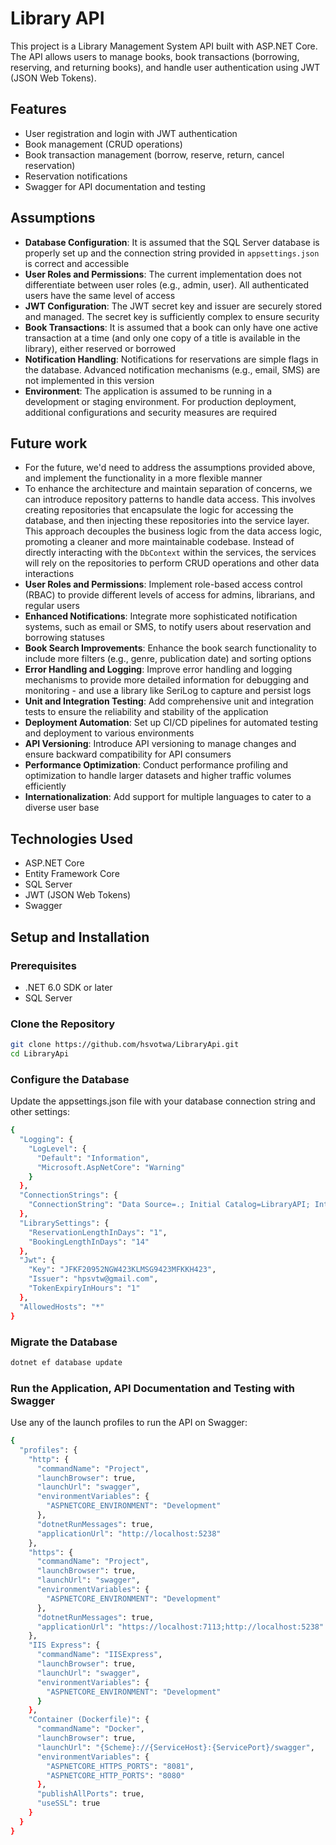 # Library API

This project is a Library Management System API built with ASP.NET Core. The API allows users to manage books, book transactions (borrowing, reserving, and returning books), and handle user authentication using JWT (JSON Web Tokens).

## Features

- User registration and login with JWT authentication
- Book management (CRUD operations)
- Book transaction management (borrow, reserve, return, cancel reservation)
- Reservation notifications
- Swagger for API documentation and testing

## Assumptions

- **Database Configuration**: It is assumed that the SQL Server database is properly set up and the connection string provided in `appsettings.json` is correct and accessible
- **User Roles and Permissions**: The current implementation does not differentiate between user roles (e.g., admin, user). All authenticated users have the same level of access
- **JWT Configuration**: The JWT secret key and issuer are securely stored and managed. The secret key is sufficiently complex to ensure security
- **Book Transactions**: It is assumed that a book can only have one active transaction at a time (and only one copy of a title is available in the library), either reserved or borrowed
- **Notification Handling**: Notifications for reservations are simple flags in the database. Advanced notification mechanisms (e.g., email, SMS) are not implemented in this version
- **Environment**: The application is assumed to be running in a development or staging environment. For production deployment, additional configurations and security measures are required

## Future work
- For the future, we'd need to address the assumptions provided above, and implement the functionality in a more flexible manner
- To enhance the architecture and maintain separation of concerns, we can introduce repository patterns to handle data access. This involves creating repositories that encapsulate the logic for accessing the database, and then injecting these repositories into the service layer. This approach decouples the business logic from the data access logic, promoting a cleaner and more maintainable codebase. Instead of directly interacting with the ``DbContext`` within the services, the services will rely on the repositories to perform CRUD operations and other data interactions
- **User Roles and Permissions**: Implement role-based access control (RBAC) to provide different levels of access for admins, librarians, and regular users
- **Enhanced Notifications**: Integrate more sophisticated notification systems, such as email or SMS, to notify users about reservation and borrowing statuses
- **Book Search Improvements**: Enhance the book search functionality to include more filters (e.g., genre, publication date) and sorting options
- **Error Handling and Logging**: Improve error handling and logging mechanisms to provide more detailed information for debugging and monitoring - and use a library like SeriLog to capture and persist logs
- **Unit and Integration Testing**: Add comprehensive unit and integration tests to ensure the reliability and stability of the application
- **Deployment Automation**: Set up CI/CD pipelines for automated testing and deployment to various environments
- **API Versioning**: Introduce API versioning to manage changes and ensure backward compatibility for API consumers
- **Performance Optimization**: Conduct performance profiling and optimization to handle larger datasets and higher traffic volumes efficiently
- **Internationalization**: Add support for multiple languages to cater to a diverse user base

## Technologies Used

- ASP.NET Core
- Entity Framework Core
- SQL Server
- JWT (JSON Web Tokens)
- Swagger

## Setup and Installation

### Prerequisites

- .NET 6.0 SDK or later
- SQL Server

### Clone the Repository

```bash
git clone https://github.com/hsvotwa/LibraryApi.git
cd LibraryApi
```

### Configure the Database

Update the appsettings.json file with your database connection string and other settings:

```bash
{
  "Logging": {
    "LogLevel": {
      "Default": "Information",
      "Microsoft.AspNetCore": "Warning"
    }
  },
  "ConnectionStrings": {
    "ConnectionString": "Data Source=.; Initial Catalog=LibraryAPI; Integrated Security=true; TrustServerCertificate=true;"
  },
  "LibrarySettings": {
    "ReservationLengthInDays": "1",
    "BookingLengthInDays": "14"
  },
  "Jwt": {
    "Key": "JFKF20952NGW423KLMSG9423MFKKH423",
    "Issuer": "hpsvtw@gmail.com",
    "TokenExpiryInHours": "1"
  },
  "AllowedHosts": "*"
}
```


### Migrate the Database

```bash
dotnet ef database update
```


### Run the Application, API Documentation and Testing with Swagger

Use any of the launch profiles to run the API on Swagger:

```bash
{
  "profiles": {
    "http": {
      "commandName": "Project",
      "launchBrowser": true,
      "launchUrl": "swagger",
      "environmentVariables": {
        "ASPNETCORE_ENVIRONMENT": "Development"
      },
      "dotnetRunMessages": true,
      "applicationUrl": "http://localhost:5238"
    },
    "https": {
      "commandName": "Project",
      "launchBrowser": true,
      "launchUrl": "swagger",
      "environmentVariables": {
        "ASPNETCORE_ENVIRONMENT": "Development"
      },
      "dotnetRunMessages": true,
      "applicationUrl": "https://localhost:7113;http://localhost:5238"
    },
    "IIS Express": {
      "commandName": "IISExpress",
      "launchBrowser": true,
      "launchUrl": "swagger",
      "environmentVariables": {
        "ASPNETCORE_ENVIRONMENT": "Development"
      }
    },
    "Container (Dockerfile)": {
      "commandName": "Docker",
      "launchBrowser": true,
      "launchUrl": "{Scheme}://{ServiceHost}:{ServicePort}/swagger",
      "environmentVariables": {
        "ASPNETCORE_HTTPS_PORTS": "8081",
        "ASPNETCORE_HTTP_PORTS": "8080"
      },
      "publishAllPorts": true,
      "useSSL": true
    }
  }
}
```
